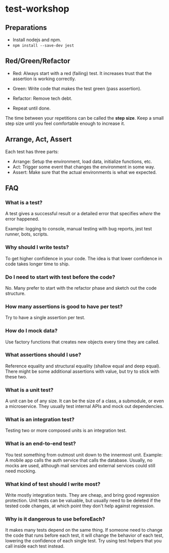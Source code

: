 # test-workshop

## Preparations

* Install nodejs and npm.
* `npm install --save-dev jest`

## Red/Green/Refactor

* Red: Always start with a red (failing) test. It increases trust that the assertion is working correctly.

* Green: Write code that makes the test green (pass assertion).

* Refactor: Remove tech debt.

* Repeat until done.

The time between your repetitions can be called the **step size**. Keep a small step size until you feel comfortable enough to increase it.

## Arrange, Act, Assert

Each test has three parts:

* Arrange: Setup the environment, load data, initialize functions, etc.
* Act: Trigger some event that changes the environment in some way.
* Assert: Make sure that the actual environments is what we expected.

## FAQ

### What is a test?

A test gives a successful result or a detailed error that specifies _where_ the error happened.

Example: logging to console, manual testing with bug reports, jest test runner, bots, scripts.

### Why should I write tests?

To get higher confidence in your code. The idea is that lower confidence in code takes longer time to ship.

### Do I need to start with test before the code?

No. Many prefer to start with the refactor phase and sketch out the code structure.

### How many assertions is good to have per test?

Try to have a single assertion per test.

### How do I mock data?

Use factory functions that creates new objects every time they are called.

### What assertions should I use?

Reference equality and structural equality (shallow equal and deep equal). There might be some additional assertions with value, but try to stick with these two.

### What is a unit test?

A unit can be of any size. It can be the size of a class, a submodule, or even a microservice. They usually test internal APIs and mock out dependencies.

### What is an integration test?

Testing two or more composed units is an integration test.

### What is an end-to-end test?

You test something from outmost unit down to the innermost unit. Example: A mobile app calls the auth service that calls the database. Usually, no mocks are used, although mail services and external services could still need mocking.

### What kind of test should I write most?

Write mostly integration tests. They are cheap, and bring good regression protection.
Unit tests can be valuable, but usually need to be deleted if the tested code changes, at which point they don't help against regression.

### Why is it dangerous to use beforeEach?

It makes many tests depend on the same thing. If someone need to change the code that runs before each test, it will change the behavior of each test, lowering the confidence of each single test. Try using test helpers that you call inside each test instead.
